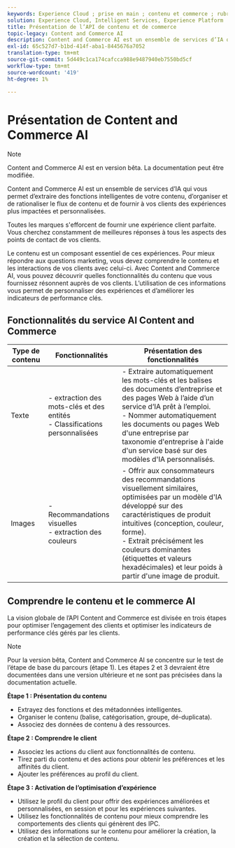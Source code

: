 ```yaml
---
keywords: Experience Cloud ; prise en main ; contenu et commerce ; rubriques populaires ; Services intelligents ; cai
solution: Experience Cloud, Intelligent Services, Experience Platform
title: Présentation de l’API de contenu et de commerce
topic-legacy: Content and Commerce AI
description: Content and Commerce AI est un ensemble de services d’IA qui vous permet d’extraire des fonctions intelligentes de votre contenu, d’organiser, de rationaliser le flux de contenu et de fournir à vos clients des expériences personnalisées plus efficaces.
exl-id: 65c527d7-b1bd-414f-aba1-8445676a7052
translation-type: tm+mt
source-git-commit: 5d449c1ca174cafcca988e9487940eb7550bd5cf
workflow-type: tm+mt
source-wordcount: '419'
ht-degree: 1%

---
```


# Présentation de Content and Commerce AI

>[!NOTE]
>
>Content and Commerce AI est en version bêta. La documentation peut être modifiée.

Content and Commerce AI est un ensemble de services d’IA qui vous permet d’extraire des fonctions intelligentes de votre contenu, d’organiser et de rationaliser le flux de contenu et de fournir à vos clients des expériences plus impactées et personnalisées.

Toutes les marques s&#39;efforcent de fournir une expérience client parfaite. Vous cherchez constamment de meilleures réponses à tous les aspects des points de contact de vos clients.

Le contenu est un composant essentiel de ces expériences. Pour mieux répondre aux questions marketing, vous devez comprendre le contenu et les interactions de vos clients avec celui-ci. Avec Content and Commerce AI, vous pouvez découvrir quelles fonctionnalités du contenu que vous fournissez résonnent auprès de vos clients. L’utilisation de ces informations vous permet de personnaliser des expériences et d’améliorer les indicateurs de performance clés.

## Fonctionnalités du service AI Content and Commerce

| Type de contenu | Fonctionnalités | Présentation des fonctionnalités |
| --- | --- | --- |
| Texte | - extraction des mots-clés et des entités <br> - Classifications personnalisées | - Extraire automatiquement les mots-clés et les balises des documents d’entreprise et des pages Web à l’aide d’un service d’IA prêt à l’emploi. <br> - Nommer automatiquement les documents ou pages Web d&#39;une entreprise par taxonomie d&#39;entreprise à l&#39;aide d&#39;un service basé sur des modèles d&#39;IA personnalisés. |
| Images | - Recommandations visuelles <br> - extraction des couleurs | - Offrir aux consommateurs des recommandations visuellement similaires, optimisées par un modèle d&#39;IA développé sur des caractéristiques de produit intuitives (conception, couleur, forme). <br> - Extrait précisément les couleurs dominantes (étiquettes et valeurs hexadécimales) et leur poids à partir d&#39;une image de produit. |

## Comprendre le contenu et le commerce AI

La vision globale de l’API Content and Commerce est divisée en trois étapes pour optimiser l’engagement des clients et optimiser les indicateurs de performance clés gérés par les clients.

>[!NOTE]
>
>Pour la version bêta, Content and Commerce AI se concentre sur le test de l’étape de base du parcours (étape 1). Les étapes 2 et 3 devraient être documentées dans une version ultérieure et ne sont pas précisées dans la documentation actuelle.

**Étape 1 : Présentation du contenu**
- Extrayez des fonctions et des métadonnées intelligentes.
- Organiser le contenu (balise, catégorisation, groupe, dé-duplicata).
- Associez des données de contenu à des ressources.

**Étape 2 : Comprendre le client**
- Associez les actions du client aux fonctionnalités de contenu.
- Tirez parti du contenu et des actions pour obtenir les préférences et les affinités du client.
- Ajouter les préférences au profil du client.

**Étape 3 : Activation de l’optimisation d’expérience**
- Utilisez le profil du client pour offrir des expériences améliorées et personnalisées, en session et pour les expériences suivantes.
- Utilisez les fonctionnalités de contenu pour mieux comprendre les comportements des clients qui génèrent des IPC.
- Utilisez des informations sur le contenu pour améliorer la création, la création et la sélection de contenu.
